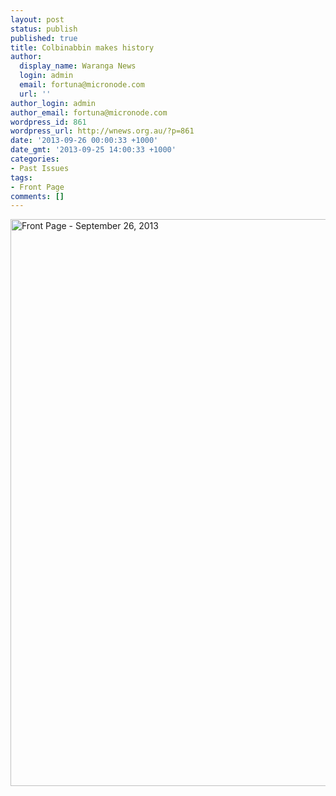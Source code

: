 ```yaml
---
layout: post
status: publish
published: true
title: Colbinabbin makes history
author:
  display_name: Waranga News
  login: admin
  email: fortuna@micronode.com
  url: ''
author_login: admin
author_email: fortuna@micronode.com
wordpress_id: 861
wordpress_url: http://wnews.org.au/?p=861
date: '2013-09-26 00:00:33 +1000'
date_gmt: '2013-09-25 14:00:33 +1000'
categories:
- Past Issues
tags:
- Front Page
comments: []
---
```

<p><a href="http://wnews.org.au/wp-content/uploads/2013/10/frontpage-20130926.pdf"><img class="alignnone size-full wp-image-859" alt="Front Page - September 26, 2013" src="http://wnews.org.au/wp-content/uploads/2013/10/frontpage-20130926.png" width="624" height="907" /></a></p>

